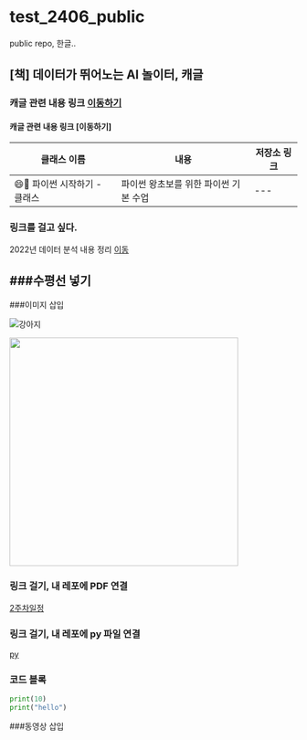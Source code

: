 # test_2406_public
public repo, 한글..

## [책] 데이터가 뛰어노는 AI 놀이터, 캐글

### 캐글 관련 내용 링크 [이동하기](https://github.com/LDJWJ/KaggleDataAnalysis)

#### 캐글 관련 내용 링크 [이동하기]


| 클래스 이름 | 내용 | 저장소 링크 |
| --- | --- | --- |
| 😄📘 파이썬 시작하기 - 클래스 | 파이썬 왕초보를 위한 파이썬 기본 수업 | ---|

### 링크를 걸고 싶다.

2022년 데이터 분석 내용 정리 [이동](https://github.com/LDJWJ/MyDataAnalysis_2022)

###수평선 넣기
---

###이미지 삽입

![강아지](https://media.istockphoto.com/id/1324218149/ko/%EC%82%AC%EC%A7%84/%EB%94%B0%EB%9C%BB%ED%95%9C-%EB%B9%84%EA%B0%80-%EB%82%B4%EB%A6%AC%EB%8A%94-%EC%97%AC%EB%A6%84-%EC%B4%88%EC%9B%90%EC%97%90%EC%84%9C-%EA%B1%B7%EA%B3%A0-%EC%9E%88%EB%8A%94-%EB%B9%A8%EA%B0%84-%EA%B3%A0%EC%96%91%EC%9D%B4%EC%99%80-%EC%BD%94%EA%B8%B0-%EA%B0%9C.jpg?s=612x612&w=is&k=20&c=N7hDAVqPthSvwfeqa7Y2maQr_Lbhaa3j7uzlJsSagsw=)

<img src = "https://media.istockphoto.com/id/1324218149/ko/%EC%82%AC%EC%A7%84/%EB%94%B0%EB%9C%BB%ED%95%9C-%EB%B9%84%EA%B0%80-%EB%82%B4%EB%A6%AC%EB%8A%94-%EC%97%AC%EB%A6%84-%EC%B4%88%EC%9B%90%EC%97%90%EC%84%9C-%EA%B1%B7%EA%B3%A0-%EC%9E%88%EB%8A%94-%EB%B9%A8%EA%B0%84-%EA%B3%A0%EC%96%91%EC%9D%B4%EC%99%80-%EC%BD%94%EA%B8%B0-%EA%B0%9C.jpg?s=612x612&w=is&k=20&c=N7hDAVqPthSvwfeqa7Y2maQr_Lbhaa3j7uzlJsSagsw=" width = "400" height = "400">



### 링크 걸기, 내 레포에 PDF 연결
[2주차일정](./240610_240614_2주차.pdf)


### 링크 걸기, 내 레포에 py 파일 연결
[py](./test1.py)


### 코드 블록
```python
print(10)
print("hello")
```

###동영상 삽입
